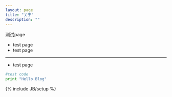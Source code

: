 ```yaml
---
layout: page
title: "关于"
description: ""
---
```

测试page
- test page
- test page
---
- test page

```python
#test code
print "Hello Blog"
```
{% include JB/setup %}
